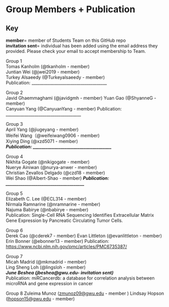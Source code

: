 
# Group Members + Publication 

## Key   
**member**= member of Students Team on this GitHub repo   
**invitation sent**= individual has been added using the email address they provided. Please check your email to accept membership to Team.

Group 1   
Tomas Kanholm (@tkanholm - member)    
Juntian Wei (@jwei2019 - member)      
Turkey Alsaeedy (@Turkeyalsaeedy - member)    
Publication: _____________________________________

Group 2   
Javid Ghaemmaghami (@javidgmh - member) 
Yuan Gao (@ShyanneG - member)    
Canyuan Yang (@CanyuanYang - member)
Publication: _____________________________________

Group 3   
April Yang (@jiugeyang - member)   
Weifei Wang（@weifeiwang0906 - member)    
Xiying Ding (@xzd5071 - member)    
***Publication: _____________________________________***

Group 4   
Nikhita Gogate (@nikigogate -  member)  
Nuerye Ainiwan (@nurya-anwer - member)    
Christian Zevallos Delgado (@czd18 - member)   
Wei Shao (@Albert-Shao - member) 
***Publication: _____________________________________***    


Group 5   
Elizabeth C. Lee (@ECL314 -  member)    
Nirmala Ramnarine (@nramnarine - member)   
Najuma Babirye (@nbabirye - member)    
Publication: Single-Cell RNA Sequencing Identifies Extracellular Matrix Gene Expression by Pancreatic Circulating Tumor Cells.    

Group 6   
Derek Cao (@cderek7 - member)
Evan Littleton (@evanlittleton - member)    
Erin Bonner (@ebonner13 - member)
Publication: https://www.ncbi.nlm.nih.gov/pmc/articles/PMC6735387/    

Group 7   
Micah Madrid (@mkmadrid - member)    
Ling Sheng Loh (@lingsloh - member)    
***June Beshea (jbeshea@gwu.edu- invitation sent)***    
Publication: miRCancerdb: a database for correlation analysis between microRNA and gene expression in cancer

Group 8
Zuleima Munoz (zmunoz09@gwu.edu - member )
Lindsay Hopson (lhopson15@gwu.edu - member)



